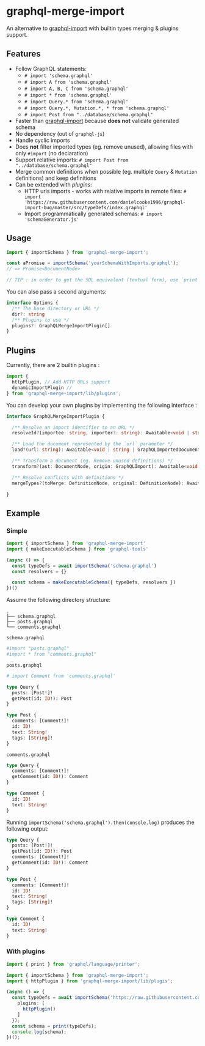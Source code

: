 # graphql-merge-import

An alternative to [graphql-import](https://github.com/prisma/graphql-import) with builtin types merging & plugins support.

## Features

 * Follow GraphQL statements:
   * `# import 'schema.graphql'`
   * `# import A from 'schema.graphql'`
   * `# import A, B, C from 'schema.graphql'`
   * `# import * from 'schema.graphql'`
   * `# import Query.* from 'schema.graphql'`
   * `# import Query.*, Mutation.*, * from 'schema.graphql'`
   * `# import Post from "../database/schema.graphql"`
 * Faster than [graphql-import](https://github.com/prisma/graphql-import) because **does not** validate generated schema
 * No dependency (out of `graphql-js`)
 * Handle cyclic imports
 * Does **not** filter imported types (eg. remove unused), allowing files with only `#import` (no declaration)
 * Support relative imports: `# import Post from "../database/schema.graphql"`
 * Merge common definitions when possible (eg. multiple `Query` & `Mutation` definitions) and keep definitions
 * Can be extended with *plugins*:
   * HTTP uris imports - works with relative imports in remote files: `# import 'https://raw.githubusercontent.com/danielcooke1996/graphql-import-bug/master/src/typeDefs/index.graphql'`
   * Import programmatically generated schemas: `# import 'schemaGenerator.js'`

## Usage

```ts
import { importSchema } from 'graphql-merge-import';

const aPromise = importSchema('yourSchemaWithImports.graphql');
// => Promise<DocumentNode>

// TIP : in order to get the SDL equivalent (textual form), use `print` in `graphql`.
```

You can also pass a second arguments:
```ts
interface Options {
  /** The base directory or URL */
  dir?: string
  /** Plugins to use */
  plugins?: GraphQLMergeImportPlugin[]
}
```

## Plugins

Currently, there are 2 builtin plugins :

```ts
import {
  httpPlugin, // Add HTTP URLs support
  dynamicImportPlugin // 
} from 'graphql-merge-import/lib/plugins';
```

You can develop your own plugins by implementing the following interface :

```ts
interface GraphQLMergeImportPlugin {

  /** Resolve an import identifier to an URL */
  resolveId?(importee: string, importer?: string): Awaitable<void | string>;

  /** Load the document represented by the `url` parameter */
  load?(url: string): Awaitable<void | string | GraphQLImportedDocument>;

  /** Transform a document (eg. Remove unused definitions) */
  transform?(ast: DocumentNode, origin: GraphQLImport): Awaitable<void | DocumentNode>;

  /** Resolve conflicts with definitions */
  mergeTypes?(toMerge: DefinitionNode, original: DefinitionNode): Awaitable<void | DefinitionNode>;

}
```

## Example

### Simple

```ts
import { importSchema } from 'graphql-merge-import'
import { makeExecutableSchema } from 'graphql-tools'

(async () => {
  const typeDefs = await importSchema('schema.graphql')
  const resolvers = {}

  const schema = makeExecutableSchema({ typeDefs, resolvers })
})()
```

Assume the following directory structure:

```
.
├── schema.graphql
├── posts.graphql
└── comments.graphql
```

`schema.graphql`

```graphql
#import "posts.graphql"
#import * from "comments.graphql"
```

`posts.graphql`

```graphql
# import Comment from 'comments.graphql'

type Query {
  posts: [Post!]!
  getPost(id: ID!): Post
}

type Post {
  comments: [Comment!]!
  id: ID!
  text: String!
  tags: [String]!
}
```

`comments.graphql`

```graphql
type Query {
  comments: [Comment!]!
  getComment(id: ID!): Comment
}

type Comment {
  id: ID!
  text: String!
}
```

Running `importSchema('schema.graphql').then(console.log)` produces the following output:

```graphql
type Query {
  posts: [Post!]!
  getPost(id: ID!): Post
  comments: [Comment!]!
  getComment(id: ID!): Comment
}

type Post {
  comments: [Comment!]!
  id: ID!
  text: String!
  tags: [String]!
}

type Comment {
  id: ID!
  text: String!
}
```

### With plugins

```ts
import { print } from 'graphql/language/printer';

import { importSchema } from 'graphql-merge-import';
import { httpPlugin } from 'graphql-merge-import/lib/plugis';

(async () => {
  const typeDefs = await importSchema('https://raw.githubusercontent.com/danielcooke1996/graphql-import-bug/master/src/typeDefs/index.graphql', {
    plugins: [
      httpPlugin()
    ]
  });
  const schema = print(typeDefs);
  console.log(schema);
})();
```
